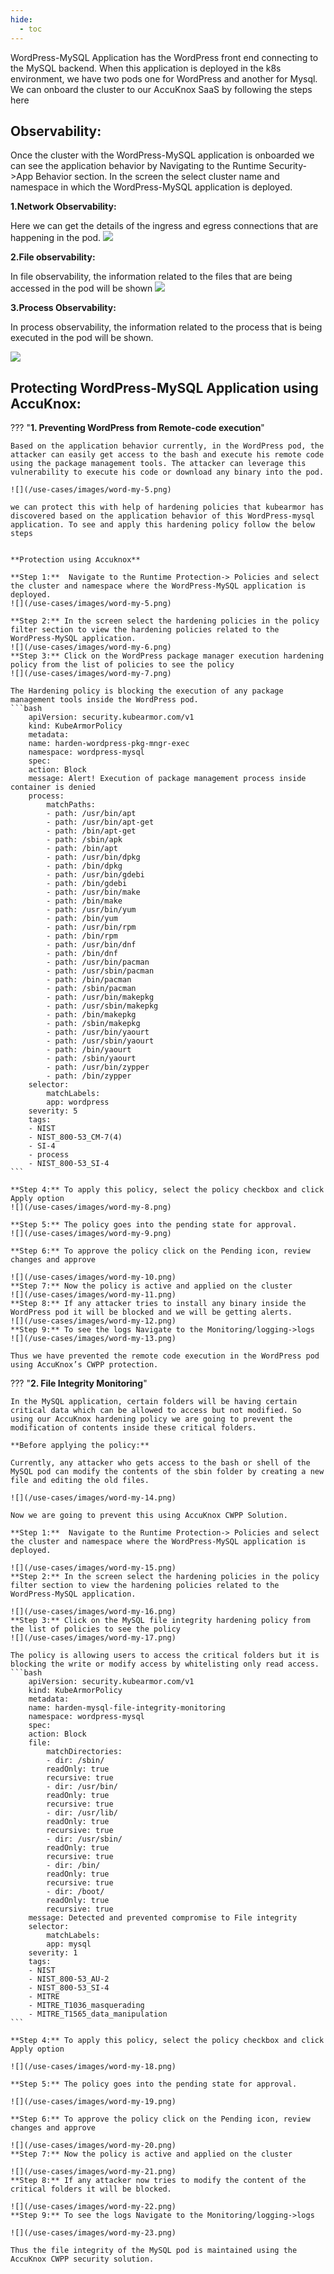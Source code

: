 ```yaml
---
hide:
  - toc
---
```


WordPress-MySQL Application has the WordPress front end connecting to the MySQL backend. When this application is deployed in the k8s environment, we have two pods one for WordPress and another for Mysql. We can onboard the cluster to our AccuKnox SaaS by following the steps here 

 

## **Observability:** 

Once the cluster with the WordPress-MySQL application is onboarded we can see the application behavior by Navigating to the Runtime Security->App Behavior section. In the screen the select cluster name and namespace in which the WordPress-MySQL application is deployed. 


**1.Network Observability:**

Here we can get the details of the ingress and egress connections that are happening in the pod.
![](/use-cases/images/word-my-1.png)

**2.File observability:**

In file observability, the information related to the files that are being accessed in the pod will be shown 
![](/use-cases/images/word-my-2.png)

**3.Process Observability:** 

In process observability, the information related to the process that is being executed in the pod will be shown. 

![](/use-cases/images/word-my-3.png)
## **Protecting WordPress-MySQL Application using AccuKnox:** 

??? "**1. Preventing WordPress from Remote-code execution**" 

    Based on the application behavior currently, in the WordPress pod, the attacker can easily get access to the bash and execute his remote code using the package management tools. The attacker can leverage this vulnerability to execute his code or download any binary into the pod. 

    ![](/use-cases/images/word-my-5.png)

    we can protect this with help of hardening policies that kubearmor has discovered based on the application behavior of this WordPress-mysql application. To see and apply this hardening policy follow the below steps

    
    **Protection using Accuknox** 
    
    **Step 1:**  Navigate to the Runtime Protection-> Policies and select the cluster and namespace where the WordPress-MySQL application is deployed. 
    ![](/use-cases/images/word-my-5.png)

    **Step 2:** In the screen select the hardening policies in the policy filter section to view the hardening policies related to the WordPress-MySQL application. 
    ![](/use-cases/images/word-my-6.png)
    **Step 3:** Click on the WordPress package manager execution hardening policy from the list of policies to see the policy
    ![](/use-cases/images/word-my-7.png)

    The Hardening policy is blocking the execution of any package management tools inside the WordPress pod. 
    ```bash 
        apiVersion: security.kubearmor.com/v1
        kind: KubeArmorPolicy
        metadata:
        name: harden-wordpress-pkg-mngr-exec
        namespace: wordpress-mysql
        spec:
        action: Block
        message: Alert! Execution of package management process inside container is denied
        process:
            matchPaths:
            - path: /usr/bin/apt
            - path: /usr/bin/apt-get
            - path: /bin/apt-get
            - path: /sbin/apk
            - path: /bin/apt
            - path: /usr/bin/dpkg
            - path: /bin/dpkg
            - path: /usr/bin/gdebi
            - path: /bin/gdebi
            - path: /usr/bin/make
            - path: /bin/make
            - path: /usr/bin/yum
            - path: /bin/yum
            - path: /usr/bin/rpm
            - path: /bin/rpm
            - path: /usr/bin/dnf
            - path: /bin/dnf
            - path: /usr/bin/pacman
            - path: /usr/sbin/pacman
            - path: /bin/pacman
            - path: /sbin/pacman
            - path: /usr/bin/makepkg
            - path: /usr/sbin/makepkg
            - path: /bin/makepkg
            - path: /sbin/makepkg
            - path: /usr/bin/yaourt
            - path: /usr/sbin/yaourt
            - path: /bin/yaourt
            - path: /sbin/yaourt
            - path: /usr/bin/zypper
            - path: /bin/zypper
        selector:
            matchLabels:
            app: wordpress
        severity: 5
        tags:
        - NIST
        - NIST_800-53_CM-7(4)
        - SI-4
        - process
        - NIST_800-53_SI-4
    ```

    **Step 4:** To apply this policy, select the policy checkbox and click Apply option
    ![](/use-cases/images/word-my-8.png)

    **Step 5:** The policy goes into the pending state for approval. 
    ![](/use-cases/images/word-my-9.png)

    **Step 6:** To approve the policy click on the Pending icon, review changes and approve

    ![](/use-cases/images/word-my-10.png)
    **Step 7:** Now the policy is active and applied on the cluster
    ![](/use-cases/images/word-my-11.png)
    **Step 8:** If any attacker tries to install any binary inside the WordPress pod it will be blocked and we will be getting alerts. 
    ![](/use-cases/images/word-my-12.png)
    **Step 9:** To see the logs Navigate to the Monitoring/logging->logs 
    ![](/use-cases/images/word-my-13.png)

    Thus we have prevented the remote code execution in the WordPress pod using AccuKnox’s CWPP protection.

??? "**2. File Integrity Monitoring**"

    In the MySQL application, certain folders will be having certain critical data which can be allowed to access but not modified. So using our AccuKnox hardening policy we are going to prevent the modification of contents inside these critical folders. 

    **Before applying the policy:** 

    Currently, any attacker who gets access to the bash or shell of the MySQL pod can modify the contents of the sbin folder by creating a new file and editing the old files.

    ![](/use-cases/images/word-my-14.png)

    Now we are going to prevent this using AccuKnox CWPP Solution. 

    **Step 1:**  Navigate to the Runtime Protection-> Policies and select the cluster and namespace where the WordPress-MySQL application is deployed. 

    ![](/use-cases/images/word-my-15.png)
    **Step 2:** In the screen select the hardening policies in the policy filter section to view the hardening policies related to the WordPress-MySQL application. 

    ![](/use-cases/images/word-my-16.png)
    **Step 3:** Click on the MySQL file integrity hardening policy from the list of policies to see the policy
    ![](/use-cases/images/word-my-17.png)

    The policy is allowing users to access the critical folders but it is blocking the write or modify access by whitelisting only read access. 
    ```bash 
        apiVersion: security.kubearmor.com/v1
        kind: KubeArmorPolicy
        metadata:
        name: harden-mysql-file-integrity-monitoring
        namespace: wordpress-mysql
        spec:
        action: Block
        file:
            matchDirectories:
            - dir: /sbin/
            readOnly: true
            recursive: true
            - dir: /usr/bin/
            readOnly: true
            recursive: true
            - dir: /usr/lib/
            readOnly: true
            recursive: true
            - dir: /usr/sbin/
            readOnly: true
            recursive: true
            - dir: /bin/
            readOnly: true
            recursive: true
            - dir: /boot/
            readOnly: true
            recursive: true
        message: Detected and prevented compromise to File integrity
        selector:
            matchLabels:
            app: mysql
        severity: 1
        tags:
        - NIST
        - NIST_800-53_AU-2
        - NIST_800-53_SI-4
        - MITRE
        - MITRE_T1036_masquerading
        - MITRE_T1565_data_manipulation
    ```

    **Step 4:** To apply this policy, select the policy checkbox and click Apply option

    ![](/use-cases/images/word-my-18.png)

    **Step 5:** The policy goes into the pending state for approval. 

    ![](/use-cases/images/word-my-19.png)

    **Step 6:** To approve the policy click on the Pending icon, review changes and approve 

    ![](/use-cases/images/word-my-20.png)
    **Step 7:** Now the policy is active and applied on the cluster

    ![](/use-cases/images/word-my-21.png)
    **Step 8:** If any attacker now tries to modify the content of the critical folders it will be blocked. 

    ![](/use-cases/images/word-my-22.png)
    **Step 9:** To see the logs Navigate to the Monitoring/logging->logs 

    ![](/use-cases/images/word-my-23.png)

    Thus the file integrity of the MySQL pod is maintained using the AccuKnox CWPP security solution. 

